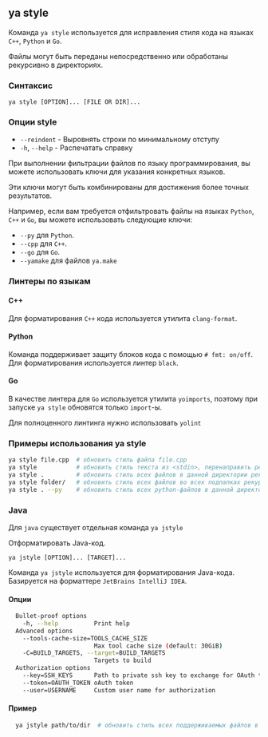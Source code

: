 ## ya style

Команда `ya style` используется для исправления стиля кода на языках `C++`, `Python` и `Go`. 

Файлы могут быть переданы непосредственно или обработаны рекурсивно в директориях.

### Синтаксис 

`ya style [OPTION]... [FILE OR DIR]...`

### Опции style
* `--reindent` - Выровнять строки по минимальному отступу
* `-h`, `--help` - Распечатать справку

При выполнении фильтрации файлов по языку программирования, вы можете использовать ключи для указания конкретных языков.

Эти ключи могут быть комбинированы для достижения более точных результатов. 

Например, если вам требуется отфильтровать файлы на языках `Python`, `C++` и `Go`, вы можете использовать следующие ключи: 
* `--py` для `Python`.
* `--cpp` для `C++`.
* `--go` для `Go`.
* `--yamake` для файлов `ya.make`

### Линтеры по языкам

#### C++
Для форматирования `C++` кода используется утилита `clang-format`.

#### Python
Команда поддерживает защиту блоков кода с помощью `# fmt: on/off`. 
Для форматирования используется линтер `black`.

#### Go
В качестве линтера для `Go` используется утилита `yoimports`, поэтому при запуске `ya style` обновятся только `import`-ы.

Для полноценного линтинга нужно использовать `yolint`

### Примеры использования ya style
```bash
ya style file.cpp  # обновить стиль файла file.cpp
ya style           # обновить стиль текста из <stdin>, перенаправить результат в <stdout>
ya style .         # обновить стиль всех файлов в данной директории рекурсивно
ya style folder/   # обновить стиль всех файлов во всех подпапках рекурсивно
ya style . --py    # обновить стиль всех python-файлов в данной директории рекурсивно
```

### Java
Для `java` существует отдельная команда `ya jstyle`

Отформатировать Java-код.

`ya jstyle [OPTION]... [TARGET]...`

Команда `ya jstyle` используется для форматирования Java-кода. 
Базируется на форматтере `JetBrains IntelliJ IDEA`.

#### Опции
```bash
  Bullet-proof options
    -h, --help          Print help
  Advanced options
    --tools-cache-size=TOOLS_CACHE_SIZE
                        Max tool cache size (default: 30GiB)
    -C=BUILD_TARGETS, --target=BUILD_TARGETS
                        Targets to build
  Authorization options
    --key=SSH_KEYS      Path to private ssh key to exchange for OAuth token
    --token=OAUTH_TOKEN oAuth token
    --user=USERNAME     Custom user name for authorization
```

#### Пример
```bash
  ya jstyle path/to/dir  # обновить стиль всех поддерживаемых файлов в данной директории
```
